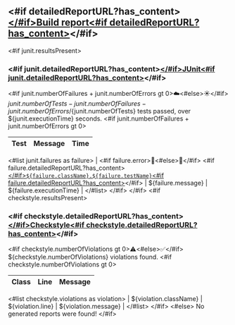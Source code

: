 ## <#if detailedReportURL?has_content>[</#if>Build report<#if detailedReportURL?has_content>](${detailedReportURL})</#if>

<#if junit.resultsPresent>
### <#if junit.detailedReportURL?has_content>[</#if>JUnit<#if junit.detailedReportURL?has_content>](${junit.detailedReportURL})</#if>

<#if junit.numberOfFailures + junit.numberOfErrors gt 0>:cloud:<#else>:sunny:</#if> ${junit.numberOfTests - junit.numberOfFailures - junit.numberOfErrors}/${junit.numberOfTests} tests passed, over ${junit.executionTime} seconds.
<#if junit.numberOfFailures + junit.numberOfErrors gt 0>

| Test | Message | Time |
| ---- | ------- | ---- |
<#list junit.failures as failure>
| <#if failure.error>:small_red_triangle:<#else>:small_blue_diamond:</#if> <#if failure.detailedReportURL?has_content>[</#if>`${failure.className}.${failure.testName}`<#if failure.detailedReportURL?has_content>](${failure.detailedReportURL})</#if> | ${failure.message} | ${failure.executionTime} |
</#list>
</#if>
</#if>
<#if checkstyle.resultsPresent>

### <#if checkstyle.detailedReportURL?has_content>[</#if>Checkstyle<#if checkstyle.detailedReportURL?has_content>](${checkstyle.detailedReportURL})</#if>

<#if checkstyle.numberOfViolations gt 0>:warning:<#else>:white_check_mark:</#if> ${checkstyle.numberOfViolations} violations found.
<#if checkstyle.numberOfViolations gt 0>

| Class | Line | Message |
| ----- | ---- | ------- |
<#list checkstyle.violations as violation>
| ${violation.className} | ${violation.line} | ${violation.message} |
</#list>
</#if>
<#else>
No generated reports were found!
</#if>